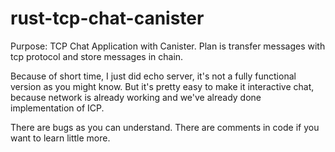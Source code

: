 # rust-tcp-chat-canister

Purpose: TCP Chat Application with Canister.
Plan is transfer messages with tcp protocol and store messages in chain.

Because of short time, I just did echo server, it's not a fully functional version as you might know. But it's pretty easy to make it interactive chat, because network is already working and we've already done implementation of ICP.

There are bugs as you can understand.
There are comments in code if you want to learn little more.
